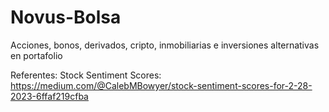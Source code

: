 # Novus-Bolsa
Acciones, bonos, derivados, cripto, inmobiliarias e inversiones alternativas en portafolio


Referentes:
Stock Sentiment Scores: https://medium.com/@CalebMBowyer/stock-sentiment-scores-for-2-28-2023-6ffaf219cfba
